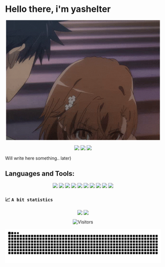 # Hello there, i'm yashelter

<div align="center">

![Misaka](misaka.gif)

</div>

<div align="center">
  <a href="https://t.me/yashelter"><img src="https://img.shields.io/badge/-@yashelter-%231DA1F2?style=flat-square&logo=telegram&logoColor=ffffff" height="25"/></a>
  <img src="https://img.shields.io/badge/-yashelter-%235666f0?style=flat-square&logo=discord&logoColor=ffffff" height="25" link=""/>
  <a href="https://codeforces.com/profile/yashelter"><img src="https://img.shields.io/badge/-@yashelter-%23000000?style=flat-square&logo=codeforces" height="25"/></a>
</div>

Will write here something.. later)

## Languages and Tools:

<p align="center">

<img src="https://img.shields.io/badge/-C++-purple.svg?&logoSize=auto&style=flat-square&logo=cplusplus&logoColor=white" height="40"/>

<img src="https://img.shields.io/badge/C%23%20-%23239120.svg?&style=flat-square&logo=csharp&logoColor=white" height="40"/>

<img src="https://img.shields.io/badge/F%23%20-%231c3652.svg?&style=flat-square&logo=fsharp" height="40"/>

<img src="https://img.shields.io/badge/python-%23165ab7.svg?&style=flat-square&logo=python&logoColor=gold" height="40"/>

<img src="https://img.shields.io/badge/boost%20-%23000000.svg?&style=for-the-badge&logo=boost" height="40"/>

<img src="https://img.shields.io/badge/git%20-%23DD0031.svg?&style=flat-square&logo=git&logoColor=white" height="40"/>

<img src="https://img.shields.io/badge/-GitHub-181717?style=flat-square&logo=github" height="40"/>

<img src="https://img.shields.io/badge/manjaro%20-%23000000.svg?&style=for-the-badge&logo=manjaro" height="40"/>

<img src="https://img.shields.io/badge/UE%20-%23000000.svg?style=plastic&style=flat-square&logo=unrealengine" height="40"/>

<img src="https://img.shields.io/badge/Unity%20-%23000000.svg?&style=flat-square&logo=unity" height="40"/>
</p>


### 📈 `A bit statistics`

<div align="center">
<img align="center" src="https://github-readme-stats.vercel.app/api?username=yashelter&show_icons=true&hide_border=true&title_color=cyan&amp&icon_color=FFFFFF&amp&text_color=FFFFFF&amp&bg_color=000000&count_private=true" height="200" />

<img align="center" height="195px" src="https://github-readme-stats.vercel.app/api/top-langs/?username=yashelter&text_color=FFFFFF&bg_color=000000&title_color=cyan&hide=ShaderLab,HLSL,Mathematica&langs_count=10&layout=compact&hide_border=true" />
</div>

<div align="center">
 
</div>

<div align="center">

![Visitors](https://count.getloli.com/@yashelter?name=yashelter&theme=booru-qualityhentais&padding=8&offset=0&align=center&scale=1.1&pixelated=1&darkmode=auto)

</div>


![Snake animation](https://raw.githubusercontent.com/yashelter/yashelter/output/github-contribution-grid-snake-dark.svg#gh-dark-mode-only)
